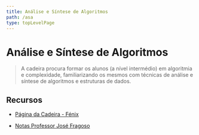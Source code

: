 ```yaml
---
title: Análise e Síntese de Algoritmos
path: /asa
type: topLevelPage
---
```


# Análise e Síntese de Algoritmos

> A cadeira procura formar os alunos (a nível intermédio) em algoritmia e complexidade, familiarizando os mesmos com técnicas de análise e síntese de algoritmos e estruturas de dados.

## Recursos

- [Página da Cadeira - Fénix](https://fenix.tecnico.ulisboa.pt/disciplinas/ASA/2021-2022/1-semestre)

- [Notas Professor José Fragoso](https://web.tecnico.ulisboa.pt/jose.fragoso/#teaching)
